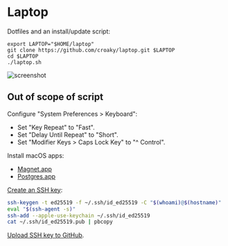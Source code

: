 # Laptop

Dotfiles and an install/update script:

```
export LAPTOP="$HOME/laptop"
git clone https://github.com/croaky/laptop.git $LAPTOP
cd $LAPTOP
./laptop.sh
```

![screenshot](https://user-images.githubusercontent.com/198/116731106-23792180-a99e-11eb-8afc-ecbbcdf58940.png)

## Out of scope of script

Configure "System Preferences > Keyboard":

* Set "Key Repeat" to "Fast".
* Set "Delay Until Repeat" to "Short".
* Set "Modifier Keys > Caps Lock Key" to "^ Control".

Install macOS apps:

* [Magnet.app](https://apps.apple.com/us/app/magnet/id441258766?mt=12)
* [Postgres.app](https://postgresapp.com/)

[Create an SSH key](https://dancroak.com/ssh-ed25519):

```bash
ssh-keygen -t ed25519 -f ~/.ssh/id_ed25519 -C "$(whoami)@$(hostname)"
eval "$(ssh-agent -s)"
ssh-add --apple-use-keychain ~/.ssh/id_ed25519
cat ~/.ssh/id_ed25519.pub | pbcopy
```

[Upload SSH key to GitHub](https://github.com/settings/keys).
